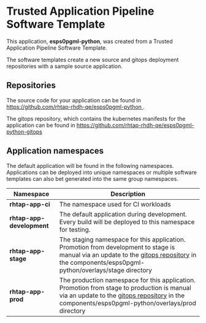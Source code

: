 # Trusted Application Pipeline Software Template

This application, **esps0pgml-python**, was created from a Trusted Application Pipeline Software Template.

The software templates create a new source and gitops deployment repositories with a sample source application. 

## Repositories

The source code for your application can be found in [https://github.com/rhtap-rhdh-qe/esps0pgml-python ](https://github.com/rhtap-rhdh-qe/esps0pgml-python ).
 
The gitops repository, which contains the kubernetes manifests for the application can be found in 
[https://github.com/rhtap-rhdh-qe/esps0pgml-python-gitops ](https://github.com/rhtap-rhdh-qe/esps0pgml-python-gitops ) 

## Application namespaces 

The default application will be found in the following namespaces. Applications can be deployed into unique namespaces or multiple software templates can also bet generated into the same group namespaces.  

|  Namespace   |  Description   |  
| -------- | -------- |
| **rhtap-app-ci** | The namespace used for CI workloads |
| **rhtap-app-development** | The default application during development. Every build will be deployed to this namespace for testing. |
| **rhtap-app-stage** | The staging namespace for this application. Promotion from development to stage is manual via an update to the [gitops repository](https://github.com/rhtap-rhdh-qe/esps0pgml-python-gitops ) in the components/esps0pgml-python/overlays/stage directory |
| **rhtap-app-prod** | The production namespace for this application. Promotion from stage to production is manual via an update to the [gitops repository](https://github.com/rhtap-rhdh-qe/esps0pgml-python-gitops ) in the components/esps0pgml-python/overlays/prod directory |